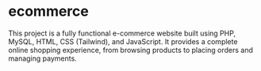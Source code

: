 # ecommerce
This project is a fully functional e-commerce website built using PHP, MySQL, HTML, CSS (Tailwind), and JavaScript. It provides a complete online shopping experience, from browsing products to placing orders and managing payments.
